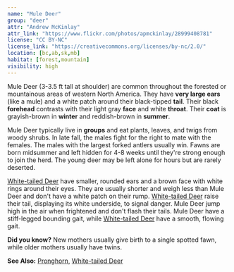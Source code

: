 ```yaml
---
name: "Mule Deer"
group: "deer"
attr: "Andrew McKinlay"
attr_link: "https://www.flickr.com/photos/apmckinlay/28999408781"
license: "CC BY-NC"
license_link: "https://creativecommons.org/licenses/by-nc/2.0/"
location: [bc,ab,sk,mb]
habitat: [forest,mountain]
visibility: high
---
```

Mule Deer (3-3.5 ft tall at shoulder) are common throughout  the forested or mountainous areas of western North America. They have **very large ears** (like a mule) and a white patch around their black-tipped **tail**. Their black **forehead** contrasts with their light gray **face** and white **throat**. Their **coat** is grayish-brown in **winter** and reddish-brown in **summer**.

Mule Deer typically live in **groups** and eat plants, leaves, and twigs from woody shrubs. In late fall, the males fight for the right to mate with the females. The males with the largest forked antlers usually win.  Fawns are born midsummer and left hidden for 4-8 weeks until they're strong enough to join the herd. The young deer may be left alone for hours but are rarely deserted.

[White-tailed Deer](/animals/whtdeer) have smaller, rounded ears and a brown face with white rings around their eyes. They are usually shorter and weigh less than Mule Deer and don't have a white patch on their rump. [White-tailed Deer](/animals/whtdeer) raise their tail, displaying its white underside, to signal danger. Mule Deer jump high in the air when frightened and don't flash their tails. Mule Deer have a stiff-legged bounding gait, while [White-tailed Deer](/animals/whtdeer) have a smooth, flowing gait.

**Did you know?** New mothers usually give birth to a single spotted fawn, while older mothers usually have twins.

<!-- generated, do not edit -->
**See Also:**
[Pronghorn](/animals/pronghorn),
[White-tailed Deer](/animals/whtdeer)
